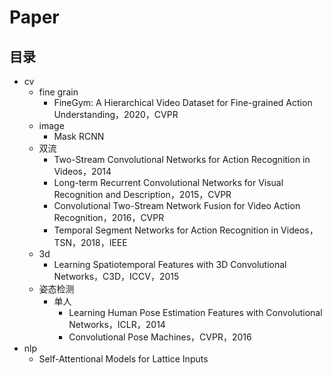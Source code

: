# Paper

## 目录

* cv
  * fine grain
    * FineGym: A Hierarchical Video Dataset for Fine-grained Action Understanding，2020，CVPR
  * image
    * Mask RCNN
  * 双流
    * Two-Stream Convolutional Networks for Action Recognition in Videos，2014
    * Long-term Recurrent Convolutional Networks for Visual Recognition and Description，2015，CVPR
    * Convolutional Two-Stream Network Fusion for Video Action Recognition，2016，CVPR
    * Temporal Segment Networks for Action Recognition in Videos，TSN，2018，IEEE
  * 3d
    * Learning Spatiotemporal Features with 3D Convolutional Networks，C3D，ICCV，2015
  * 姿态检测
    * 单人
      * Learning Human Pose Estimation Features with Convolutional Networks，ICLR，2014
      * Convolutional Pose Machines，CVPR，2016
* nlp
  * Self-Attentional Models for Lattice Inputs